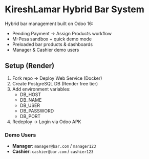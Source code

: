 # KireshLamar Hybrid Bar System

Hybrid bar management built on Odoo 16:

- Pending Payment → Assign Products workflow
- M-Pesa sandbox + quick demo mode
- Preloaded bar products & dashboards
- Manager & Cashier demo users

## Setup (Render)

1. Fork repo → Deploy Web Service (Docker)
2. Create PostgreSQL DB (Render free tier)
3. Add environment variables:
   - DB_HOST
   - DB_NAME
   - DB_USER
   - DB_PASSWORD
   - DB_PORT
4. Redeploy → Login via Odoo APK

### Demo Users

- **Manager**: `manager@bar.com` / `manager123`  
- **Cashier**: `cashier@bar.com` / `cashier123`

